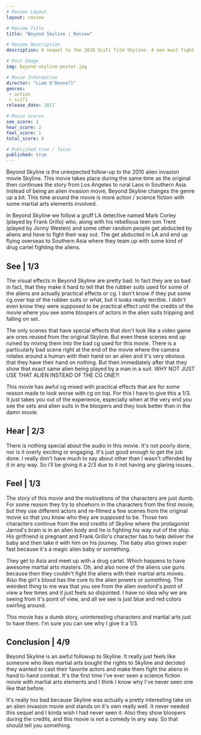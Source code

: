 ```yaml
---
# Review Layout
layout: review

# Review Title
title: "Beyond Skyline | Review"

# Review Description
description: A sequel to the 2010 SciFi film Skyline. A man must fight the aliens invading earth to avenge his son. He must also protect mysterious girl that the aliens are after.

# Post Image
img: beyond-skyline-poster.jpg

# Movie Information
director: "Liam O'Donnell"
genres:
 - action
 - scifi
release_date: 2017

# Movie Scores
see_score: 1
hear_score: 2
feel_score: 1
total_score: 4

# Published true / false
published: true
---
```

Beyond Skyline is the unexpected follow-up to the 2010 alien invasion movie Skyline. This movie takes place during the same time as the original then continues the story from Los Angeles to rural Laos in Southern Asia. Instead of being an alien invasion movie, Beyond Skyline changes the genre up a bit. This time around the movie is more action / science fiction with some martial arts elements involved.

In Beyond Skyline we follow a gruff LA detective named Mark Corley (played by Frank Grillo) who, along with his rebellious teen son Trent (played by Jonny Westen) and some other random people get abducted by aliens and have to fight their way out. The get abducted in LA and end up flying overseas to Southern Asia where they team up with some kind of drug cartel fighting the aliens.


## See | 1/3
The visual effects in Beyond Skyline are pretty bad. In fact they are so bad in fact, that they make it hard to tell that the rubber suits used for some of the aliens are actually practical effects or cg. I don't know if they put some cg over top of the rubber suits or what, but it looks really terrible. I didn't even know they were supposed to be practical effect until the credits of the movie where you see some bloopers of actors in the alien suits tripping and falling on set.

The only scenes that have special effects that don't look like a video game are ones reused from the original Skyline. But even these scenes end up ruined by mixing them into the bad cg used for this movie. There is a particularly bad scene right at the end of the movie where the camera rotates around a human with their hand on an alien and it's very obvious that they have their hand on nothing. But then immediately after that they show that exact same alien being played by a man in a suit. WHY NOT JUST USE THAT ALIEN INSTEAD OF THE CG ONE?!

This movie has awful cg mixed with practical effects that are for some reason made to look worse with cg on top. For this I have to give this a 1/3. It just takes you out of the experience, especially when at the very end you see the sets and alien suits in the bloopers and they look better than in the damn movie.


## Hear | 2/3
There is nothing special about the audio in this movie. It's not poorly done, nor is it overly exciting or engaging. It's just good enough to get the job done. I really don't have much to say about other than I wasn't offended by it in any way. So i'll be giving it a 2/3 due to it not having any glaring issues.


## Feel | 1/3
The story of this movie and the motivations of the characters are just dumb. For some reason they try to shoehorn in the characters from the first movie, but they use different actors and re-filmed a few scenes from the original movie so that you know who they are supposed to be. Those two characters continue from the end credits of Skyline where the protagonist Jarrod's brain is in an alien body and he is fighting his way out of the ship. His girlfriend is pregnant and Frank Grillo's character has to help deliver the baby and then take it with him on his journey. The baby also grows super fast because it's a magic alien baby or something.

They get to Asia and meet up with a drug cartel. Which happens to have awesome martial arts masters. Oh, and also none of the aliens use guns because then they couldn't fight the aliens with their martial arts moves. Also the girl's blood has the cure to the alien powers or something. The weirdest thing to me was that you see from the alien overlord's point of view a few times and it just feels so disjointed. I have no idea why we are seeing from it's point of view, and all we see is just blue and red colors swirling around.

This movie has a dumb story, uninteresting characters and martial arts just to have them. I'm sure you can see why I give it a 1/3.


## Conclusion | 4/9
Beyond Skyline is an awful followup to Skyline. It really just feels like someone who likes martial arts bought the rights to Skyline and decided they wanted to cast their favorite actors and make them fight the aliens in hand to hand combat. It's the first time i've ever seen a science fiction movie with martial arts elements and I think I know why I've never seen one like that before.

It's really too bad because Skyline was actually a pretty interesting take on an alien invasion movie and stands on it's own really well. It never needed this sequel and I kinda wish I had never seen it. Also they show bloopers during the credits, and this movie is not a comedy in any way. So that should tell you something.
